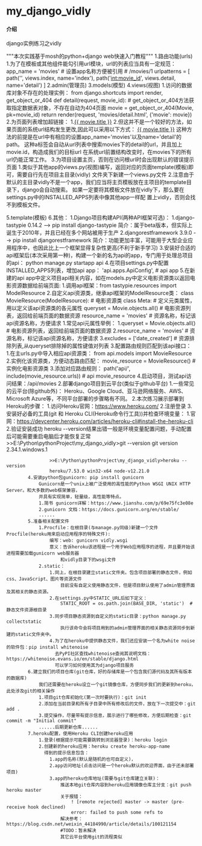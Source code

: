# my_django_vidly

#### 介绍
django实例练习之vidly

"""本次实践基于mosh的python+django web快速入门教程"""
1.路由功能(urls)
    1.为了在模板或其他组件能勾引用url模块，url的列表应当具有一定规范：
        app_name = 'movies'  # 设置app名称方便被引用
        # /movies/1
        urlpatterns = [
            path('', views.index, name='index'),
            path('<int:movie_id>', views.detail, name='detail')
        ]
2.admin(管理员)
3.models(模型)
4.views(视图)
    1.访问的数据库对象不存在的处理实例：
        from django.shortcuts import render, get_object_or_404
        def detail(request, movie_id):
            # get_object_or_404方法获取指定数据表对象，不存在自动为404页面
            movie = get_object_or_404(Movie, pk=movie_id)
            return render(request, 'movies/detail.html', {'movie': movie})
    2.为页面列表增加超链接：
        1.<a href="/movies/{{ movie.id }}">{{ movie.title }}</a>
        2.但这并不是一个较好的方法，如果页面的系统url结构发生更改,因此可以采用以下方式：
            <a href="{% url 'movies:detail' movie.id %}">{{ movie.title }}</a>
            这种方法的前提是在url中有相应的设置app_name='movies'以及name='detail'的path。
            这种a标签会自动从url列表中搜索movies下的detail的url，并且加上movie.id，构造成我们的目标url
            在系统url前置结构改变时，在movies下的所有url仍能正常工作。
    3.为项目设置主页，否则在访问根url时会出现默认的错误提示页面
        1.类似于其他app的views.py(视图)编写，返回对应的页面template(模板)即可，需要自行先在项目主目录(vidly)
            文件夹下新建一个views.py文件
        2.注意由于默认的主目录vidly不是一个app，我们应当将主页模板放在主项目的template目录下，django会自动搜索。
            如果一定要将其模板文件放在vidly下，那么要在settings.py中的INSTALLED_APPS列表中像其他app一样配
            置上vidly，否则会找不到模板文件。

5.template(模板)
6.其他：
    1.Django项目构建API(两种API框架可选)：
        1.django-tastypie 0.14.2 --> pip install django-tastypie
            简介：属于beta版本，但实际上诞生于2010年，并且已经在多个网站被用于生产
        2.djangorestframework 3.9.0 --> pip install djangorestframework
            简介：功能更加丰富，可能用于大型企业应用程序中，也因此比上一个框架显得复杂性更高(不利于新手学习)
        3.安装好合适的api框架后(本次采用第一种)，构建一个新的名为api的app，专门用于处理总项目的api：
            python manage.py startapp api
        4.在项目settings.py中配置INSTALLED_APPS列表，增加api app：
            'api.apps.ApiConfig',  # api app
        5.在新建的api app中定义项目api相关内容，如在models.py中定义电影资源类以返回电影资源数据给前端页面:
            1.调用api框架：from tastypie.resources import ModelResource
            2.自定义api资源类，继承api框架的ModelResource类：
                class MovieResource(ModelResource):  # 电影资源类
                    class Meta: # 定义元类属性，用以定义该api资源类的各元属性
                        queryset = Movie.objects.all()  # 电影资源列表，返回给前端页面的数据资源
                        resource_name = 'movies'  # 资源名称，标记该api资源名称，方便请求
                1.常见api元属性举例：
                    1.queryset = Movie.objects.all()  # 电影资源列表，返回给前端页面的数据资源
                    2.resource_name = 'movies'  # 资源名称，标记该api资源名称，方便请求
                    3.excludes = ['date_created']  # 资源排除列表,从queryset排除掉的属性键值对列表
            3.配置路由规则匹配到该api接口：
                1.在主urls.py中导入相应api资源类：
                    from api.models import MovieResource
                2.实例化该资源类，方便动态路由匹配：
                    movie_resource = MovieResource()  # 实例化电影资源类
                3.添加对应路由规则：
                    path('api/', include(movie_resource.urls))  # api movie_resource
                4.启动项目，测试api访问结果：/api/movies
    2.部署django项目到云平台(类似于github平台)
        1.一些常见的云平台(除github外)：
            Heroku、Google Cloud、亚马逊网络服务、AWS、Microsoft Azure等，不同平台部署的步骤略有不同。
        2.本次练习展示部署到Heroku的步骤：
            1.访问Heroku官网：https://www.heroku.com/
            2.注册登录
            3.安装好必备的工具(git 和 Heroku CLI(Heroku命令行工具))并检查环境变量：
                1.官网：https://devcenter.heroku.com/articles/heroku-cli#install-the-heroku-cli
                2.验证安装成功
                    heroku --version结果出错一般是环境变量配置问题，手动配置后可能需要重启电脑后才能恢复正常
                    >>E:\Python\pythonProject\my_django_vidly>git --version
                    git version 2.34.1.windows.1

                    >>E:\Python\pythonProject\my_django_vidly>heroku --version
                    heroku/7.53.0 win32-x64 node-v12.21.0
            4.安装python包gunicorn: pip install gunicorn
                Gunicorn是一个unix上被广泛使用的高性能的Python WSGI UNIX HTTP Server。和大多数的web框架兼容，
                并具有实现简单，轻量级，高性能等特点。
                1.简书 gunicorn详解：https://www.jianshu.com/p/69e75fc3e08e
                2.gunicorn 文档：https://docs.gunicorn.org/en/stable/
                ......
            5.准备相关配置文件
                1.Procfile：在根目录(与manage.py同级)新建一个文件Procfile(heroku用来启动应用程序的特殊文件):
                    编写：web: gunicorn vidly.wsgi
                    意义：告诉heroku该进程是一个用于Web应用程序的进程，并且要开始该进程需要加载gunicorn web服务器
                        和vidly目录下的wsgi文件
                2.static：
                    1.同上，在根目录建立static文件夹。包含项目部署的静态文件，例如css、JavaScript、图片等资源文件
                        目前没有自定义使用静态文件，但是项目默认使用了admin管理界面及其相关的静态资源。
                    2.在settings.py中STATIC_URL后如下定义：
                        STATIC_ROOT = os.path.join(BASE_DIR, 'static')  # 静态文件资源根目录
                    3.同步项目静态资源到自定义的static目录：python manage.py collectstatic
                        执行该命令会将项目用到的admin管理界面的相关静态资源同步到新建的static文件夹中。
                    4.为了在heroku中提供静态文件，我们还应安装一个名为white noise的软件包：pip install whitenoise
                      去PyPI社区查找whitenoise查阅其说明文档：https://whitenoise.evans.io/en/stable/django.html
                      可以学习如何使用其为django项目服务
            6.建立我们的项目仓库(git仓库，好的存储库是一个包含我们源代码及其所有版本的数据库)
                我们还需要在heroku设立一个git镜像仓库，方便同步我们的更新到heroku，此处涉及git的相关操作
                1.项目git仓库初始化(第一次时要执行)：git init
                2.添加在当前目录和所有子目录中所有修改后的文件，放在下一次提交中：git add .
                3.提交操作，尽量带有提示信息，展示进行了哪些修改，方便后期检查：git commit -m "Initial commit"
                ......后期更新仓库......
            7.heroku配置，使用Heroku CLI创建heroku应用
                1.登录(根据提示可能需要跳转到浏览器登录)：heroku login
                2.创建新的heroku应用：heroku create heroku-app-name
                  得到的提示信息包含：
                    1.app的名称(默认是随机的也可自定义)，
                    2.app访问地址(点击访问是一个heroku默认的欢迎界面，由于还未部署项目)
                    3.app的heroku仓库地址(需要与git仓库建立关联)：
                        推送本地git仓库内容到heroku应用镜像仓库主分支：git push heroku master
                        关于报错：
                            ! [remote rejected] master -> master (pre-receive hook declined)
                            error: failed to push some refs to
                        解决参考：https://blog.csdn.net/weixin_44184990/article/details/100121154
                        #TODO：暂未解决
                        其它云平台使用git的流程类似

